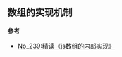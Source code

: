 ## 数组的实现机制
**参考**
- [No_239:精读《js数组的内部实现》](https://github.com/ascoders/weekly/blob/master/%E5%89%8D%E6%B2%BF%E6%8A%80%E6%9C%AF/)

